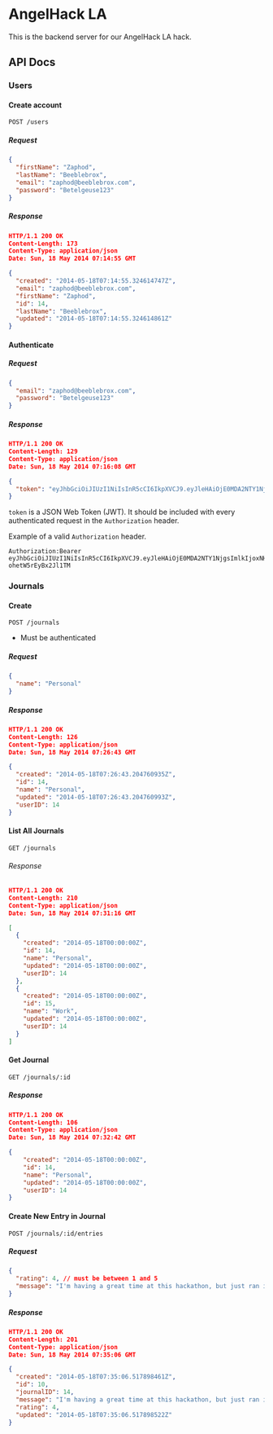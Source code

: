 # AngelHack LA

This is the backend server for our AngelHack LA hack.

## API Docs

### Users

#### Create account

    POST /users

##### Request

```json
{
  "firstName": "Zaphod",
  "lastName": "Beeblebrox",
  "email": "zaphod@beeblebrox.com",
  "password": "Betelgeuse123"
}
```

##### Response

```json
HTTP/1.1 200 OK
Content-Length: 173
Content-Type: application/json
Date: Sun, 18 May 2014 07:14:55 GMT

{
  "created": "2014-05-18T07:14:55.324614747Z",
  "email": "zaphod@beeblebrox.com",
  "firstName": "Zaphod",
  "id": 14,
  "lastName": "Beeblebrox",
  "updated": "2014-05-18T07:14:55.324614861Z"
}
```

#### Authenticate

##### Request

```json
{
  "email": "zaphod@beeblebrox.com",
  "password": "Betelgeuse123"
}
```

##### Response

```json
HTTP/1.1 200 OK
Content-Length: 129
Content-Type: application/json
Date: Sun, 18 May 2014 07:16:08 GMT

{
  "token": "eyJhbGciOiJIUzI1NiIsInR5cCI6IkpXVCJ9.eyJleHAiOjE0MDA2NTY1NjgsImlkIjoxNH0.hmfpEmTidzQ5kEzJ3iZ_dMmhg-ohetW5rEyBx2Jl1TM"
}
```

`token` is a JSON Web Token (JWT). It should be included with every
authenticated request in the `Authorization` header.

Example of a valid `Authorization` header.

    Authorization:Bearer eyJhbGciOiJIUzI1NiIsInR5cCI6IkpXVCJ9.eyJleHAiOjE0MDA2NTY1NjgsImlkIjoxNH0.hmfpEmTidzQ5kEzJ3iZ_dMmhg-ohetW5rEyBx2Jl1TM

### Journals

#### Create

    POST /journals

* Must be authenticated

##### Request

```json
{
  "name": "Personal"
}
```

##### Response

```json
HTTP/1.1 200 OK
Content-Length: 126
Content-Type: application/json
Date: Sun, 18 May 2014 07:26:43 GMT

{
  "created": "2014-05-18T07:26:43.204760935Z",
  "id": 14,
  "name": "Personal",
  "updated": "2014-05-18T07:26:43.204760993Z",
  "userID": 14
}
```

#### List All Journals

    GET /journals

###### Response

```json
HTTP/1.1 200 OK
Content-Length: 210
Content-Type: application/json
Date: Sun, 18 May 2014 07:31:16 GMT

[
  {
    "created": "2014-05-18T00:00:00Z",
    "id": 14,
    "name": "Personal",
    "updated": "2014-05-18T00:00:00Z",
    "userID": 14
  },
  {
    "created": "2014-05-18T00:00:00Z",
    "id": 15,
    "name": "Work",
    "updated": "2014-05-18T00:00:00Z",
    "userID": 14
  }
]
```

#### Get Journal

    GET /journals/:id

##### Response

```json
HTTP/1.1 200 OK
Content-Length: 106
Content-Type: application/json
Date: Sun, 18 May 2014 07:32:42 GMT

{
    "created": "2014-05-18T00:00:00Z",
    "id": 14,
    "name": "Personal",
    "updated": "2014-05-18T00:00:00Z",
    "userID": 14
}
```

#### Create New Entry in Journal

    POST /journals/:id/entries

##### Request

```json
{
  "rating": 4, // must be between 1 and 5
  "message": "I'm having a great time at this hackathon, but just ran into a bug."
}
```

##### Response

```json
HTTP/1.1 200 OK
Content-Length: 201
Content-Type: application/json
Date: Sun, 18 May 2014 07:35:06 GMT

{
  "created": "2014-05-18T07:35:06.517898461Z",
  "id": 10,
  "journalID": 14,
  "message": "I'm having a great time at this hackathon, but just ran into a bug",
  "rating": 4,
  "updated": "2014-05-18T07:35:06.517898522Z"
}
```
